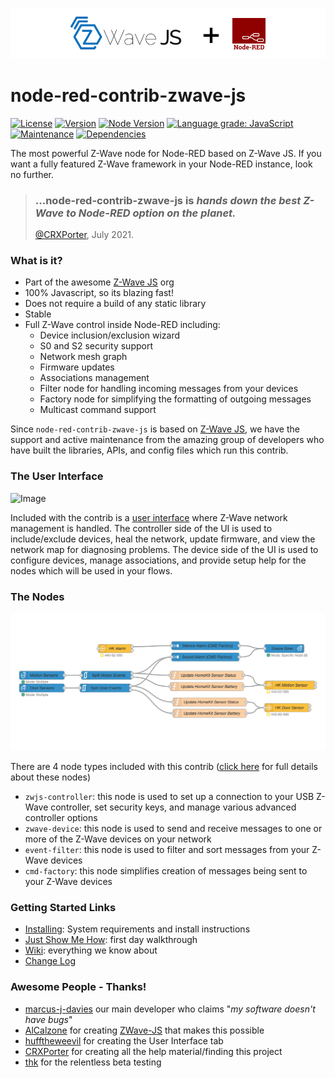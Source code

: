 ![Image](./resources/ReadMe.png)  

# node-red-contrib-zwave-js

[![License](https://img.shields.io/npm/l/node-red-contrib-zwave-js)](https://github.com/zwave-js/node-red-contrib-zwave-js/blob/main/LICENSE)
[![Version](https://img.shields.io/npm/v/node-red-contrib-zwave-js)](https://www.npmjs.com/package/node-red-contrib-zwave-js)
[![Node Version](https://img.shields.io/node/v/node-red-contrib-zwave-js)](https://www.npmjs.com/package/node-red-contrib-zwave-js)
[![Language grade: JavaScript](https://img.shields.io/lgtm/grade/javascript/g/zwave-js/node-red-contrib-zwave-js.svg?logo=lgtm&logoWidth=18)](https://lgtm.com/projects/g/zwave-js/node-red-contrib-zwave-js/context:javascript)
[![Maintenance](https://img.shields.io/npms-io/maintenance-score/node-red-contrib-zwave-js)](https://www.npmjs.com/package/node-red-contrib-zwave-js)
[![Dependencies](https://img.shields.io/david/marcus-j-davies/node-red-contrib-zwave-js)](https://www.npmjs.com/package/node-red-contrib-zwave-js)  

The most powerful Z-Wave node for Node-RED based on Z-Wave JS. If you want a fully featured Z-Wave framework in your Node-RED instance, look no further.

> ### ...node-red-contrib-zwave-js is _hands down the best Z-Wave to Node-RED option on the planet._  
> [@CRXPorter](https://github.com/crxporter), July 2021.  

### What is it?

 - Part of the awesome [Z-Wave JS](https://github.com/zwave-js) org
 - 100% Javascript, so its blazing fast!
 - Does not require a build of any static library
 - Stable
 - Full Z-Wave control inside Node-RED including:
   - Device inclusion/exclusion wizard
   - S0 and S2 security support
   - Network mesh graph
   - Firmware updates
   - Associations management
   - Filter node for handling incoming messages from your devices
   - Factory node for simplifying the formatting of outgoing messages
   - Multicast command support

Since `node-red-contrib-zwave-js` is based on [Z-Wave JS](https://zwave-js.github.io/node-zwave-js/#/), we have the support and active maintenance from the amazing group of developers who have built the libraries, APIs, and config files which run this contrib.

### The User Interface

![Image](./resources/ZWUI.gif) 

Included with the contrib is a [user interface](https://github.com/zwave-js/node-red-contrib-zwave-js/wiki/User-Interface) where Z-Wave network management is handled. The controller side of the UI is used to include/exclude devices, heal the network, update firmware, and view the network map for diagnosing problems. The device side of the UI is used to configure devices, manage associations, and provide setup help for the nodes which will be used in your flows.

### The Nodes

![Image](./resources/Demo.png)

There are 4 node types included with this contrib ([click here](https://github.com/zwave-js/node-red-contrib-zwave-js/wiki/node-types) for full details about these nodes)
 - `zwjs-controller`: this node is used to set up a connection to your USB Z-Wave controller, set security keys, and manage various advanced controller options
 - `zwave-device`: this node is used to send and receive messages to one or more of the Z-Wave devices on your network
 - `event-filter`: this node is used to filter and sort messages from your Z-Wave devices
 - `cmd-factory`: this node simplifies creation of messages being sent to your Z-Wave devices

### Getting Started Links
 - [Installing](https://github.com/zwave-js/node-red-contrib-zwave-js/wiki/getting-started): System requirements and install instructions
 - [Just Show Me How](https://github.com/zwave-js/node-red-contrib-zwave-js/wiki/First-Z-Wave-Flow-Setup): first day walkthrough
 - [Wiki](https://github.com/zwave-js/node-red-contrib-zwave-js/wiki/getting-started): everything we know about
 - [Change Log](./CHANGELOG.md)

### Awesome People - Thanks!

 - [marcus-j-davies](https://github.com/marcus-j-davies) our main developer who claims "*my software doesn't have bugs*"
 - [AlCalzone](https://github.com/AlCalzone) for creating [ZWave-JS](https://github.com/zwave-js/node-zwave-js) that makes this possible
 - [hufftheweevil](https://github.com/hufftheweevil) for creating the User Interface tab
 - [CRXPorter](https://github.com/crxporter) for creating all the help material/finding this project
 - [thk](https://github.com/thk-socal) for the relentless beta testing
